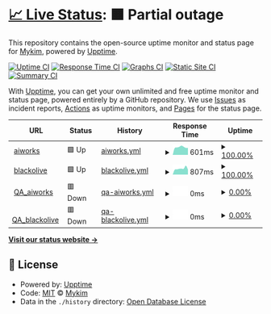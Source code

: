 # [📈 Live Status](https://mykim0527.github.io/upptime): <!--live status--> **🟧 Partial outage**

This repository contains the open-source uptime monitor and status page for [Mykim](https://mykim0527.github.io/upptime), powered by [Upptime](https://github.com/upptime/upptime).

[![Uptime CI](https://github.com/mykim0527/upptime/workflows/Uptime%20CI/badge.svg)](https://github.com/mykim0527/upptime/actions?query=workflow%3A%22Uptime+CI%22)
[![Response Time CI](https://github.com/mykim0527/upptime/workflows/Response%20Time%20CI/badge.svg)](https://github.com/mykim0527/upptime/actions?query=workflow%3A%22Response+Time+CI%22)
[![Graphs CI](https://github.com/mykim0527/upptime/workflows/Graphs%20CI/badge.svg)](https://github.com/mykim0527/upptime/actions?query=workflow%3A%22Graphs+CI%22)
[![Static Site CI](https://github.com/mykim0527/upptime/workflows/Static%20Site%20CI/badge.svg)](https://github.com/mykim0527/upptime/actions?query=workflow%3A%22Static+Site+CI%22)
[![Summary CI](https://github.com/mykim0527/upptime/workflows/Summary%20CI/badge.svg)](https://github.com/mykim0527/upptime/actions?query=workflow%3A%22Summary+CI%22)

With [Upptime](https://upptime.js.org), you can get your own unlimited and free uptime monitor and status page, powered entirely by a GitHub repository. We use [Issues](https://github.com/mykim0527/upptime/issues) as incident reports, [Actions](https://github.com/mykim0527/upptime/actions) as uptime monitors, and [Pages](https://mykim0527.github.io/upptime) for the status page.

<!--start: status pages-->
<!-- This summary is generated by Upptime (https://github.com/upptime/upptime) -->
<!-- Do not edit this manually, your changes will be overwritten -->
<!-- prettier-ignore -->
| URL | Status | History | Response Time | Uptime |
| --- | ------ | ------- | ------------- | ------ |
| <img alt="" src="https://icons.duckduckgo.com/ip3/aiworks.co.kr.ico" height="13"> [aiworks](https://aiworks.co.kr/) | 🟩 Up | [aiworks.yml](https://github.com/mykim0527/upptime/commits/HEAD/history/aiworks.yml) | <details><summary><img alt="Response time graph" src="./graphs/aiworks/response-time-week.png" height="20"> 601ms</summary><br><a href="https://mykim0527.github.io/upptime/history/aiworks"><img alt="Response time 768" src="https://img.shields.io/endpoint?url=https%3A%2F%2Fraw.githubusercontent.com%2Fmykim0527%2Fupptime%2FHEAD%2Fapi%2Faiworks%2Fresponse-time.json"></a><br><a href="https://mykim0527.github.io/upptime/history/aiworks"><img alt="24-hour response time 546" src="https://img.shields.io/endpoint?url=https%3A%2F%2Fraw.githubusercontent.com%2Fmykim0527%2Fupptime%2FHEAD%2Fapi%2Faiworks%2Fresponse-time-day.json"></a><br><a href="https://mykim0527.github.io/upptime/history/aiworks"><img alt="7-day response time 601" src="https://img.shields.io/endpoint?url=https%3A%2F%2Fraw.githubusercontent.com%2Fmykim0527%2Fupptime%2FHEAD%2Fapi%2Faiworks%2Fresponse-time-week.json"></a><br><a href="https://mykim0527.github.io/upptime/history/aiworks"><img alt="30-day response time 642" src="https://img.shields.io/endpoint?url=https%3A%2F%2Fraw.githubusercontent.com%2Fmykim0527%2Fupptime%2FHEAD%2Fapi%2Faiworks%2Fresponse-time-month.json"></a><br><a href="https://mykim0527.github.io/upptime/history/aiworks"><img alt="1-year response time 768" src="https://img.shields.io/endpoint?url=https%3A%2F%2Fraw.githubusercontent.com%2Fmykim0527%2Fupptime%2FHEAD%2Fapi%2Faiworks%2Fresponse-time-year.json"></a></details> | <details><summary><a href="https://mykim0527.github.io/upptime/history/aiworks">100.00%</a></summary><a href="https://mykim0527.github.io/upptime/history/aiworks"><img alt="All-time uptime 99.71%" src="https://img.shields.io/endpoint?url=https%3A%2F%2Fraw.githubusercontent.com%2Fmykim0527%2Fupptime%2FHEAD%2Fapi%2Faiworks%2Fuptime.json"></a><br><a href="https://mykim0527.github.io/upptime/history/aiworks"><img alt="24-hour uptime 100.00%" src="https://img.shields.io/endpoint?url=https%3A%2F%2Fraw.githubusercontent.com%2Fmykim0527%2Fupptime%2FHEAD%2Fapi%2Faiworks%2Fuptime-day.json"></a><br><a href="https://mykim0527.github.io/upptime/history/aiworks"><img alt="7-day uptime 100.00%" src="https://img.shields.io/endpoint?url=https%3A%2F%2Fraw.githubusercontent.com%2Fmykim0527%2Fupptime%2FHEAD%2Fapi%2Faiworks%2Fuptime-week.json"></a><br><a href="https://mykim0527.github.io/upptime/history/aiworks"><img alt="30-day uptime 97.08%" src="https://img.shields.io/endpoint?url=https%3A%2F%2Fraw.githubusercontent.com%2Fmykim0527%2Fupptime%2FHEAD%2Fapi%2Faiworks%2Fuptime-month.json"></a><br><a href="https://mykim0527.github.io/upptime/history/aiworks"><img alt="1-year uptime 99.71%" src="https://img.shields.io/endpoint?url=https%3A%2F%2Fraw.githubusercontent.com%2Fmykim0527%2Fupptime%2FHEAD%2Fapi%2Faiworks%2Fuptime-year.json"></a></details>
| <img alt="" src="https://icons.duckduckgo.com/ip3/opbo.aiworks.co.kr.ico" height="13"> [blackolive](https://opbo.aiworks.co.kr/#/) | 🟩 Up | [blackolive.yml](https://github.com/mykim0527/upptime/commits/HEAD/history/blackolive.yml) | <details><summary><img alt="Response time graph" src="./graphs/blackolive/response-time-week.png" height="20"> 807ms</summary><br><a href="https://mykim0527.github.io/upptime/history/blackolive"><img alt="Response time 810" src="https://img.shields.io/endpoint?url=https%3A%2F%2Fraw.githubusercontent.com%2Fmykim0527%2Fupptime%2FHEAD%2Fapi%2Fblackolive%2Fresponse-time.json"></a><br><a href="https://mykim0527.github.io/upptime/history/blackolive"><img alt="24-hour response time 681" src="https://img.shields.io/endpoint?url=https%3A%2F%2Fraw.githubusercontent.com%2Fmykim0527%2Fupptime%2FHEAD%2Fapi%2Fblackolive%2Fresponse-time-day.json"></a><br><a href="https://mykim0527.github.io/upptime/history/blackolive"><img alt="7-day response time 807" src="https://img.shields.io/endpoint?url=https%3A%2F%2Fraw.githubusercontent.com%2Fmykim0527%2Fupptime%2FHEAD%2Fapi%2Fblackolive%2Fresponse-time-week.json"></a><br><a href="https://mykim0527.github.io/upptime/history/blackolive"><img alt="30-day response time 795" src="https://img.shields.io/endpoint?url=https%3A%2F%2Fraw.githubusercontent.com%2Fmykim0527%2Fupptime%2FHEAD%2Fapi%2Fblackolive%2Fresponse-time-month.json"></a><br><a href="https://mykim0527.github.io/upptime/history/blackolive"><img alt="1-year response time 810" src="https://img.shields.io/endpoint?url=https%3A%2F%2Fraw.githubusercontent.com%2Fmykim0527%2Fupptime%2FHEAD%2Fapi%2Fblackolive%2Fresponse-time-year.json"></a></details> | <details><summary><a href="https://mykim0527.github.io/upptime/history/blackolive">100.00%</a></summary><a href="https://mykim0527.github.io/upptime/history/blackolive"><img alt="All-time uptime 99.75%" src="https://img.shields.io/endpoint?url=https%3A%2F%2Fraw.githubusercontent.com%2Fmykim0527%2Fupptime%2FHEAD%2Fapi%2Fblackolive%2Fuptime.json"></a><br><a href="https://mykim0527.github.io/upptime/history/blackolive"><img alt="24-hour uptime 100.00%" src="https://img.shields.io/endpoint?url=https%3A%2F%2Fraw.githubusercontent.com%2Fmykim0527%2Fupptime%2FHEAD%2Fapi%2Fblackolive%2Fuptime-day.json"></a><br><a href="https://mykim0527.github.io/upptime/history/blackolive"><img alt="7-day uptime 100.00%" src="https://img.shields.io/endpoint?url=https%3A%2F%2Fraw.githubusercontent.com%2Fmykim0527%2Fupptime%2FHEAD%2Fapi%2Fblackolive%2Fuptime-week.json"></a><br><a href="https://mykim0527.github.io/upptime/history/blackolive"><img alt="30-day uptime 100.00%" src="https://img.shields.io/endpoint?url=https%3A%2F%2Fraw.githubusercontent.com%2Fmykim0527%2Fupptime%2FHEAD%2Fapi%2Fblackolive%2Fuptime-month.json"></a><br><a href="https://mykim0527.github.io/upptime/history/blackolive"><img alt="1-year uptime 99.75%" src="https://img.shields.io/endpoint?url=https%3A%2F%2Fraw.githubusercontent.com%2Fmykim0527%2Fupptime%2FHEAD%2Fapi%2Fblackolive%2Fuptime-year.json"></a></details>
| <img alt="" src="https://icons.duckduckgo.com/ip3/taw.aiworks.co.kr.ico" height="13"> [QA_aiworks](https://taw.aiworks.co.kr/) | 🟥 Down | [qa-aiworks.yml](https://github.com/mykim0527/upptime/commits/HEAD/history/qa-aiworks.yml) | <details><summary><img alt="Response time graph" src="./graphs/qa-aiworks/response-time-week.png" height="20"> 0ms</summary><br><a href="https://mykim0527.github.io/upptime/history/qa-aiworks"><img alt="Response time 605" src="https://img.shields.io/endpoint?url=https%3A%2F%2Fraw.githubusercontent.com%2Fmykim0527%2Fupptime%2FHEAD%2Fapi%2Fqa-aiworks%2Fresponse-time.json"></a><br><a href="https://mykim0527.github.io/upptime/history/qa-aiworks"><img alt="24-hour response time 0" src="https://img.shields.io/endpoint?url=https%3A%2F%2Fraw.githubusercontent.com%2Fmykim0527%2Fupptime%2FHEAD%2Fapi%2Fqa-aiworks%2Fresponse-time-day.json"></a><br><a href="https://mykim0527.github.io/upptime/history/qa-aiworks"><img alt="7-day response time 0" src="https://img.shields.io/endpoint?url=https%3A%2F%2Fraw.githubusercontent.com%2Fmykim0527%2Fupptime%2FHEAD%2Fapi%2Fqa-aiworks%2Fresponse-time-week.json"></a><br><a href="https://mykim0527.github.io/upptime/history/qa-aiworks"><img alt="30-day response time 0" src="https://img.shields.io/endpoint?url=https%3A%2F%2Fraw.githubusercontent.com%2Fmykim0527%2Fupptime%2FHEAD%2Fapi%2Fqa-aiworks%2Fresponse-time-month.json"></a><br><a href="https://mykim0527.github.io/upptime/history/qa-aiworks"><img alt="1-year response time 605" src="https://img.shields.io/endpoint?url=https%3A%2F%2Fraw.githubusercontent.com%2Fmykim0527%2Fupptime%2FHEAD%2Fapi%2Fqa-aiworks%2Fresponse-time-year.json"></a></details> | <details><summary><a href="https://mykim0527.github.io/upptime/history/qa-aiworks">0.00%</a></summary><a href="https://mykim0527.github.io/upptime/history/qa-aiworks"><img alt="All-time uptime 49.71%" src="https://img.shields.io/endpoint?url=https%3A%2F%2Fraw.githubusercontent.com%2Fmykim0527%2Fupptime%2FHEAD%2Fapi%2Fqa-aiworks%2Fuptime.json"></a><br><a href="https://mykim0527.github.io/upptime/history/qa-aiworks"><img alt="24-hour uptime 0.00%" src="https://img.shields.io/endpoint?url=https%3A%2F%2Fraw.githubusercontent.com%2Fmykim0527%2Fupptime%2FHEAD%2Fapi%2Fqa-aiworks%2Fuptime-day.json"></a><br><a href="https://mykim0527.github.io/upptime/history/qa-aiworks"><img alt="7-day uptime 0.00%" src="https://img.shields.io/endpoint?url=https%3A%2F%2Fraw.githubusercontent.com%2Fmykim0527%2Fupptime%2FHEAD%2Fapi%2Fqa-aiworks%2Fuptime-week.json"></a><br><a href="https://mykim0527.github.io/upptime/history/qa-aiworks"><img alt="30-day uptime 7.96%" src="https://img.shields.io/endpoint?url=https%3A%2F%2Fraw.githubusercontent.com%2Fmykim0527%2Fupptime%2FHEAD%2Fapi%2Fqa-aiworks%2Fuptime-month.json"></a><br><a href="https://mykim0527.github.io/upptime/history/qa-aiworks"><img alt="1-year uptime 49.71%" src="https://img.shields.io/endpoint?url=https%3A%2F%2Fraw.githubusercontent.com%2Fmykim0527%2Fupptime%2FHEAD%2Fapi%2Fqa-aiworks%2Fuptime-year.json"></a></details>
| <img alt="" src="https://icons.duckduckgo.com/ip3/topbo.aiworks.co.kr.ico" height="13"> [QA_blackolive](https://topbo.aiworks.co.kr/#/) | 🟥 Down | [qa-blackolive.yml](https://github.com/mykim0527/upptime/commits/HEAD/history/qa-blackolive.yml) | <details><summary><img alt="Response time graph" src="./graphs/qa-blackolive/response-time-week.png" height="20"> 0ms</summary><br><a href="https://mykim0527.github.io/upptime/history/qa-blackolive"><img alt="Response time 784" src="https://img.shields.io/endpoint?url=https%3A%2F%2Fraw.githubusercontent.com%2Fmykim0527%2Fupptime%2FHEAD%2Fapi%2Fqa-blackolive%2Fresponse-time.json"></a><br><a href="https://mykim0527.github.io/upptime/history/qa-blackolive"><img alt="24-hour response time 0" src="https://img.shields.io/endpoint?url=https%3A%2F%2Fraw.githubusercontent.com%2Fmykim0527%2Fupptime%2FHEAD%2Fapi%2Fqa-blackolive%2Fresponse-time-day.json"></a><br><a href="https://mykim0527.github.io/upptime/history/qa-blackolive"><img alt="7-day response time 0" src="https://img.shields.io/endpoint?url=https%3A%2F%2Fraw.githubusercontent.com%2Fmykim0527%2Fupptime%2FHEAD%2Fapi%2Fqa-blackolive%2Fresponse-time-week.json"></a><br><a href="https://mykim0527.github.io/upptime/history/qa-blackolive"><img alt="30-day response time 0" src="https://img.shields.io/endpoint?url=https%3A%2F%2Fraw.githubusercontent.com%2Fmykim0527%2Fupptime%2FHEAD%2Fapi%2Fqa-blackolive%2Fresponse-time-month.json"></a><br><a href="https://mykim0527.github.io/upptime/history/qa-blackolive"><img alt="1-year response time 784" src="https://img.shields.io/endpoint?url=https%3A%2F%2Fraw.githubusercontent.com%2Fmykim0527%2Fupptime%2FHEAD%2Fapi%2Fqa-blackolive%2Fresponse-time-year.json"></a></details> | <details><summary><a href="https://mykim0527.github.io/upptime/history/qa-blackolive">0.00%</a></summary><a href="https://mykim0527.github.io/upptime/history/qa-blackolive"><img alt="All-time uptime 50.13%" src="https://img.shields.io/endpoint?url=https%3A%2F%2Fraw.githubusercontent.com%2Fmykim0527%2Fupptime%2FHEAD%2Fapi%2Fqa-blackolive%2Fuptime.json"></a><br><a href="https://mykim0527.github.io/upptime/history/qa-blackolive"><img alt="24-hour uptime 0.00%" src="https://img.shields.io/endpoint?url=https%3A%2F%2Fraw.githubusercontent.com%2Fmykim0527%2Fupptime%2FHEAD%2Fapi%2Fqa-blackolive%2Fuptime-day.json"></a><br><a href="https://mykim0527.github.io/upptime/history/qa-blackolive"><img alt="7-day uptime 0.00%" src="https://img.shields.io/endpoint?url=https%3A%2F%2Fraw.githubusercontent.com%2Fmykim0527%2Fupptime%2FHEAD%2Fapi%2Fqa-blackolive%2Fuptime-week.json"></a><br><a href="https://mykim0527.github.io/upptime/history/qa-blackolive"><img alt="30-day uptime 7.96%" src="https://img.shields.io/endpoint?url=https%3A%2F%2Fraw.githubusercontent.com%2Fmykim0527%2Fupptime%2FHEAD%2Fapi%2Fqa-blackolive%2Fuptime-month.json"></a><br><a href="https://mykim0527.github.io/upptime/history/qa-blackolive"><img alt="1-year uptime 50.13%" src="https://img.shields.io/endpoint?url=https%3A%2F%2Fraw.githubusercontent.com%2Fmykim0527%2Fupptime%2FHEAD%2Fapi%2Fqa-blackolive%2Fuptime-year.json"></a></details>

<!--end: status pages-->

[**Visit our status website →**](https://mykim0527.github.io/upptime)

## 📄 License

- Powered by: [Upptime](https://github.com/upptime/upptime)
- Code: [MIT](./LICENSE) © [Mykim](https://mykim0527.github.io/upptime)
- Data in the `./history` directory: [Open Database License](https://opendatacommons.org/licenses/odbl/1-0/)
